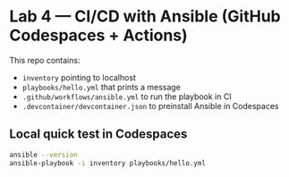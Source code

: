 
# Lab 4 — CI/CD with Ansible (GitHub Codespaces + Actions)

This repo contains:
- `inventory` pointing to localhost
- `playbooks/hello.yml` that prints a message
- `.github/workflows/ansible.yml` to run the playbook in CI
- `.devcontainer/devcontainer.json` to preinstall Ansible in Codespaces

## Local quick test in Codespaces
```bash
ansible --version
ansible-playbook -i inventory playbooks/hello.yml
```
